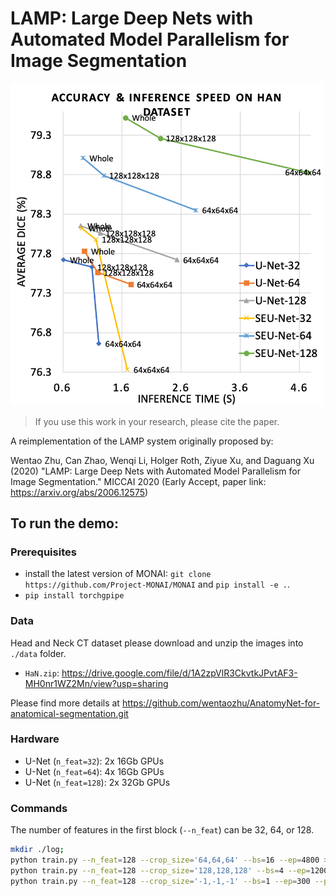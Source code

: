 # LAMP: Large Deep Nets with Automated Model Parallelism for Image Segmentation

<p>
<img src="./fig/acc_speed_han_0_5hor.png" alt="LAMP on Head and Neck Dataset" width="500"/>
</p>


> If you use this work in your research, please cite the paper.

A reimplementation of the LAMP system originally proposed by:

Wentao Zhu, Can Zhao, Wenqi Li, Holger Roth, Ziyue Xu, and Daguang Xu (2020)
"LAMP: Large Deep Nets with Automated Model Parallelism for Image Segmentation."
MICCAI 2020 (Early Accept, paper link: https://arxiv.org/abs/2006.12575)


## To run the demo:

### Prerequisites
- install the latest version of MONAI: `git clone https://github.com/Project-MONAI/MONAI` and `pip install -e .`.
- `pip install torchgpipe`

### Data
Head and Neck CT dataset
please download and unzip the images into `./data` folder.

- `HaN.zip`: https://drive.google.com/file/d/1A2zpVlR3CkvtkJPvtAF3-MH0nr1WZ2Mn/view?usp=sharing

Please find more details at https://github.com/wentaozhu/AnatomyNet-for-anatomical-segmentation.git


### Hardware
- U-Net (`n_feat=32`): 2x 16Gb GPUs
- U-Net (`n_feat=64`): 4x 16Gb GPUs
- U-Net (`n_feat=128`): 2x 32Gb GPUs


### Commands
The number of features in the first block (`--n_feat`) can be 32, 64, or 128.
```bash
mkdir ./log;
python train.py --n_feat=128 --crop_size='64,64,64' --bs=16 --ep=4800 > ./log/YOURLOG.log
python train.py --n_feat=128 --crop_size='128,128,128' --bs=4 --ep=1200 --pretrain='./HaN_64,64,64' > ./log/YOURLOG.log
python train.py --n_feat=128 --crop_size='-1,-1,-1' --bs=1 --ep=300 --pretrain='./HaN_128,128,128' > ./log/YOURLOG.log
```
